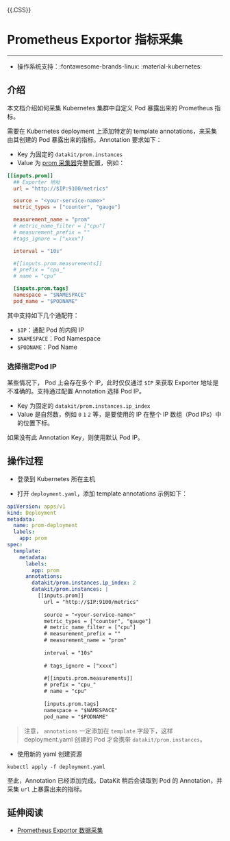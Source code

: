 {{.CSS}}
# Prometheus Exportor 指标采集
---

- 操作系统支持：:fontawesome-brands-linux: :material-kubernetes:

## 介绍

本文档介绍如何采集 Kubernetes 集群中自定义 Pod 暴露出来的 Prometheus 指标。

需要在 Kubernetes deployment 上添加特定的 template annotations，来采集由其创建的 Pod 暴露出来的指标。Annotation 要求如下：

- Key 为固定的 `datakit/prom.instances`
- Value 为 [prom 采集器](prom.md)完整配置，例如：

```toml
[[inputs.prom]]
  ## Exporter 地址
  url = "http://$IP:9100/metrics"

  source = "<your-service-name>"
  metric_types = ["counter", "gauge"]

  measurement_name = "prom"
  # metric_name_filter = ["cpu"]
  # measurement_prefix = ""
  #tags_ignore = ["xxxx"]

  interval = "10s"

  #[[inputs.prom.measurements]]
  # prefix = "cpu_"
  # name = "cpu"

  [inputs.prom.tags]
  namespace = "$NAMESPACE"
  pod_name = "$PODNAME"
```

其中支持如下几个通配符：

- `$IP`：通配 Pod 的内网 IP
- `$NAMESPACE`：Pod Namespace
- `$PODNAME`：Pod Name

### 选择指定Pod IP

某些情况下， Pod 上会存在多个 IP，此时仅仅通过 `$IP` 来获取 Exporter 地址是不准确的。支持通过配置 Annotation 选择 Pod IP。

- Key 为固定的 `datakit/prom.instances.ip_index`
- Value 是自然数，例如 `0` `1` `2` 等，是要使用的 IP 在整个 IP 数组（Pod IPs）中的位置下标。

如果没有此 Annotation Key，则使用默认 Pod IP。

## 操作过程

- 登录到 Kubernetes 所在主机

- 打开 `deployment.yaml`，添加 template annotations 示例如下：

```yaml
apiVersion: apps/v1
kind: Deployment
metadata:
  name: prom-deployment
  labels:
    app: prom
spec:
  template:
    metadata:
      labels:
        app: prom
      annotations:
        datakit/prom.instances.ip_index: 2
        datakit/prom.instances: |
          [[inputs.prom]]
            url = "http://$IP:9100/metrics"
          
            source = "<your-service-name>"
            metric_types = ["counter", "gauge"]
            # metric_name_filter = ["cpu"]
            # measurement_prefix = ""
            # measurement_name = "prom"
          
            interval = "10s"
          
            # tags_ignore = ["xxxx"]
          
            #[[inputs.prom.measurements]]
            # prefix = "cpu_"
            # name = "cpu"
          
            [inputs.prom.tags]
            namespace = "$NAMESPACE"
            pod_name = "$PODNAME"
```

> 注意， `annotations` 一定添加在 `template` 字段下，这样 deployment.yaml 创建的 Pod 才会携带 `datakit/prom.instances`。

- 使用新的 yaml 创建资源

```shell
kubectl apply -f deployment.yaml
```

至此，Annotation 已经添加完成。DataKit 稍后会读取到 Pod 的 Annotation，并采集 `url` 上暴露出来的指标。

## 延伸阅读

- [Prometheus Exportor 数据采集](prom.md)
